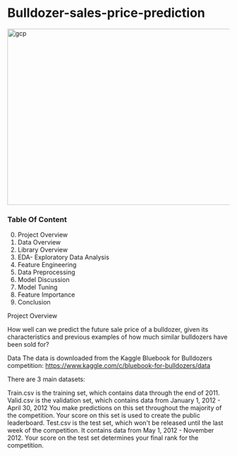 # Bulldozer-sales-price-prediction
<img src="https://nmccat.com/wp-content/uploads/2020/05/Cat-Bulldozer.jpg" alt="gcp" width="1965" height="400"/>

### Table Of Content
00. Project Overview
01. Data Overview
02. Library Overview
03. EDA- Exploratory Data Analysis
04. Feature Engineering
05. Data Preprocessing
03. Model Discussion
04. Model Tuning
05. Feature Importance 
06. Conclusion

Project Overview

How well can we predict the future sale price of a bulldozer, given its characteristics and previous examples of how much similar bulldozers have been sold for?

Data The data is downloaded from the Kaggle Bluebook for Bulldozers competition: https://www.kaggle.com/c/bluebook-for-bulldozers/data

There are 3 main datasets:

Train.csv is the training set, which contains data through the end of 2011. Valid.csv is the validation set, which contains data from January 1, 2012 - April 30, 2012 You make predictions on this set throughout the majority of the competition. Your score on this set is used to create the public leaderboard. Test.csv is the test set, which won't be released until the last week of the competition. It contains data from May 1, 2012 - November 2012. Your score on the test set determines your final rank for the competition.
